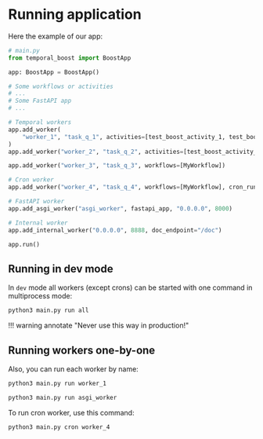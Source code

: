 # Running application

Here the example of our app:

```python
# main.py
from temporal_boost import BoostApp

app: BoostApp = BoostApp()

# Some workflows or activities
# ...
# Some FastAPI app
# ...

# Temporal workers
app.add_worker(
    "worker_1", "task_q_1", activities=[test_boost_activity_1, test_boost_activity_3],
)
app.add_worker("worker_2", "task_q_2", activities=[test_boost_activity_2])

app.add_worker("worker_3", "task_q_3", workflows=[MyWorkflow])

# Cron worker
app.add_worker("worker_4", "task_q_4", workflows=[MyWorkflow], cron_runner=MyWorkflow.run, cron_schedule="* * * * *")

# FastAPI worker
app.add_asgi_worker("asgi_worker", fastapi_app, "0.0.0.0", 8000)

# Internal worker
app.add_internal_worker("0.0.0.0", 8888, doc_endpoint="/doc")

app.run()
```

## Running in dev mode

In `dev` mode all workers (except crons) can be started with one command in multiprocess mode:

```bash
python3 main.py run all
```
!!! warning annotate "Never use this way in production!"

## Running workers one-by-one

Also, you can run each worker by name:

```bash
python3 main.py run worker_1

python3 main.py run asgi_worker
```

To run cron worker, use this command:

```bash
python3 main.py cron worker_4
```